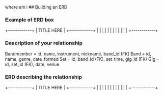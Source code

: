 where am i ## Building an ERD 

### Example of ERD box

+------------+
| TITLE HERE |
+------------+
|            |
|            |
|            |
|            |
|            |
|            |
+------------+

### Description of your relationship
Bandmember = id, name, instrument, nickname, band_id (FK)
Band = id, name, genre, date_formed
Set = id, band_id (FK), set_time, gig_id (FK)
Gig = id, set_id (FK), date, venue

### ERD describing the relationship

+------------+
| TITLE HERE |
+------------+
|            |
|            |
|            |
|            |
|            |
|            |
+------------+